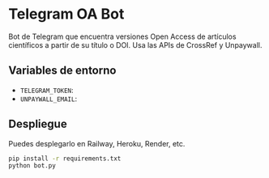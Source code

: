 # Telegram OA Bot

Bot de Telegram que encuentra versiones Open Access de artículos científicos a partir de su título o DOI. Usa las APIs de CrossRef y Unpaywall.

## Variables de entorno

- `TELEGRAM_TOKEN`: 
- `UNPAYWALL_EMAIL`: 

## Despliegue

Puedes desplegarlo en Railway, Heroku, Render, etc.

```bash
pip install -r requirements.txt
python bot.py
```
